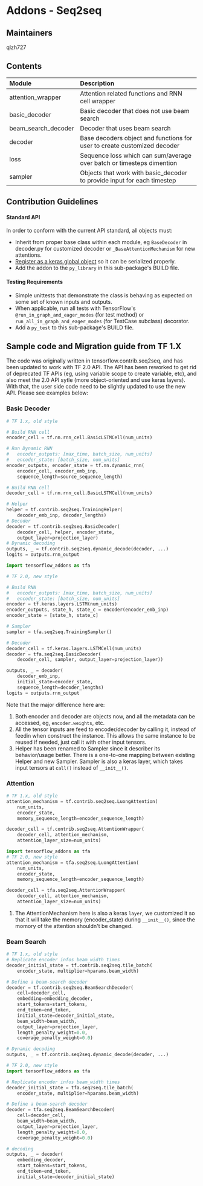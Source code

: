 # Addons - Seq2seq

## Maintainers
qlzh727

## Contents
| Module | Description                             |
|:----------------------- |:-----------------------------|
| attention_wrapper | Attention related functions and RNN cell wrapper |
| basic_decoder | Basic decoder that does not use beam search |
| beam_search_decoder | Decoder that uses beam search |
| decoder | Base decoders object and functions for user to create customized decoder |
| loss | Sequence loss which can sum/average over batch or timesteps dimention |
| sampler | Objects that work with basic_decoder to provide input for each timestep |

## Contribution Guidelines
#### Standard API
In order to conform with the current API standard, all objects must:
 * Inherit from proper base class within each module, eg `BaseDecoder` in decoder.py for customized
   decoder or `_BaseAttentionMechanism` for new attentions.
 * [Register as a keras global object](https://github.com/tensorflow/addons/blob/master/tensorflow_addons/utils/python/keras_utils.py)
  so it can be serialized properly.
 * Add the addon to the `py_library` in this sub-package's BUILD file.

#### Testing Requirements
 * Simple unittests that demonstrate the class is behaving as expected on
   some set of known inputs and outputs.
 * When applicable, run all tests with TensorFlow's
   `@run_in_graph_and_eager_modes` (for test method)
   or `run_all_in_graph_and_eager_modes` (for TestCase subclass) decorator.
 * Add a `py_test` to this sub-package's BUILD file.

## Sample code and Migration guide from TF 1.X
The code was originally written in tensorflow.contrib.seq2seq, and has been updated to work with
TF 2.0 API. The API has been reworked to get rid of deprecated TF APIs (eg, using variable
scope to create variable, etc), and also meet the 2.0 API sytle (more object-oriented and use keras
layers). With that, the user side code need to be slightly updated to use the new API. Please see
examples below:

### Basic Decoder
``` python
# TF 1.x, old style

# Build RNN cell
encoder_cell = tf.nn.rnn_cell.BasicLSTMCell(num_units)

# Run Dynamic RNN
#   encoder_outputs: [max_time, batch_size, num_units]
#   encoder_state: [batch_size, num_units]
encoder_outputs, encoder_state = tf.nn.dynamic_rnn(
    encoder_cell, encoder_emb_inp,
    sequence_length=source_sequence_length)

# Build RNN cell
decoder_cell = tf.nn.rnn_cell.BasicLSTMCell(num_units)

# Helper
helper = tf.contrib.seq2seq.TrainingHelper(
    decoder_emb_inp, decoder_lengths)
# Decoder
decoder = tf.contrib.seq2seq.BasicDecoder(
    decoder_cell, helper, encoder_state,
    output_layer=projection_layer)
# Dynamic decoding
outputs, _ = tf.contrib.seq2seq.dynamic_decode(decoder, ...)
logits = outputs.rnn_output
```

``` python
import tensorflow_addons as tfa

# TF 2.0, new style

# Build RNN
#   encoder_outputs: [max_time, batch_size, num_units]
#   encoder_state: [batch_size, num_units]
encoder = tf.keras.layers.LSTM(num_units)
encoder_outputs, state_h, state_c = encoder(encoder_emb_inp)
encoder_state = [state_h, state_c]

# Sampler
sampler = tfa.seq2seq.TrainingSampler()

# Decoder
decoder_cell = tf.keras.layers.LSTMCell(num_units)
decoder = tfa.seq2seq.BasicDecoder(
    decoder_cell, sampler, output_layer=projection_layer))

outputs, _ = decoder(
    decoder_emb_inp,
    initial_state=encoder_state,
    sequence_length=decoder_lengths)
logits = outputs.rnn_output
```

Note that the major difference here are:

1. Both encoder and decoder are objects now, and all the metadata can be accessed, eg,
   `encoder.weights`, etc.
1. All the tensor inputs are feed to encoder/decoder by calling it, instead of feedin when construct
   the instance. This allows the same instance to be reused if needed, just call it with other input
   tensors.
1. Helper has been renamed to Sampler since it describer its behavior/usage better. There is a
   one-to-one mapping between existing Helper and new Sampler. Sampler is also a keras layer, which
   takes input tensors at `call()` instead of `__init__()`.


### Attention
``` python
# TF 1.x, old style
attention_mechanism = tf.contrib.seq2seq.LuongAttention(
    num_units,
    encoder_state,
    memory_sequence_length=encoder_sequence_length)

decoder_cell = tf.contrib.seq2seq.AttentionWrapper(
    decoder_cell, attention_mechanism,
    attention_layer_size=num_units)
```

``` python
import tensorflow_addons as tfa
# TF 2.0, new style
attention_mechanism = tfa.seq2seq.LuongAttention(
    num_units,
    encoder_state,
    memory_sequence_length=encoder_sequence_length)

decoder_cell = tfa.seq2seq.AttentionWrapper(
    decoder_cell, attention_mechanism,
    attention_layer_size=num_units)
```

1. The AttentionMechanism here is also a keras `layer`, we customized it so that it will take the
   memory (encoder_state) during `__init__()`, since the momory of the attention shouldn't be
   changed.

### Beam Search
``` python
# TF 1.x, old style
# Replicate encoder infos beam_width times
decoder_initial_state = tf.contrib.seq2seq.tile_batch(
    encoder_state, multiplier=hparams.beam_width)

# Define a beam-search decoder
decoder = tf.contrib.seq2seq.BeamSearchDecoder(
    cell=decoder_cell,
    embedding=embedding_decoder,
    start_tokens=start_tokens,
    end_token=end_token,
    initial_state=decoder_initial_state,
    beam_width=beam_width,
    output_layer=projection_layer,
    length_penalty_weight=0.0,
    coverage_penalty_weight=0.0)

# Dynamic decoding
outputs, _ = tf.contrib.seq2seq.dynamic_decode(decoder, ...)
```

``` python
# TF 2.0, new style
import tensorflow_addons as tfa

# Replicate encoder infos beam_width times
decoder_initial_state = tfa.seq2seq.tile_batch(
    encoder_state, multiplier=hparams.beam_width)

# Define a beam-search decoder
decoder = tfa.seq2seq.BeamSearchDecoder(
    cell=decoder_cell,
    beam_width=beam_width,
    output_layer=projection_layer,
    length_penalty_weight=0.0,
    coverage_penalty_weight=0.0)

# decoding
outputs, _ = decoder(
    embedding_decoder,
    start_tokens=start_tokens,
    end_token=end_token,
    initial_state=decoder_initial_state)
```